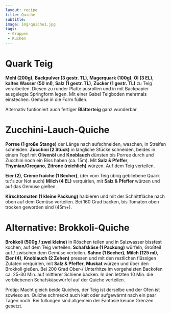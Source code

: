 ```yaml
---
layout: recipe
title: Quiche
subtitle:
image: img/quiche1.jpg
tags:
 - Gruppen
 - Kuchen
---
```

# Quark Teig
**Mehl (200g)**,
**Backpulver (3 gestr. TL)**,
**Magerquark (100g)**,
**Öl (3 EL)**,
**kaltes Wasser (50 ml)**,
**Salz (1 gestr. TL)**,
**Zucker (1 gestr. TL)** zu Teig verarbeiten. Diesen zu runder Platte ausrollen und in mit Backpapier ausgelegte Springform legen. Mit einer Gabel Teigboden mehrmals einstechen. Gemüse in die Form füllen.

Alternativ funtioniert auch fertiger
**Blätterteig** ganz wunderbar.


# Zucchini-Lauch-Quiche

**Porree (1 große Stange)** der Länge nach aufschneiden, waschen, in Streifen schneiden. 
**Zucchini (2 Stück)** in längliche Stücke schneiden, beides in einem Topf mit
**Olivenöl** und 
**Knoblauch** dünsten bis Porree durch und Zucchini noch ein Biss haben (ca. 15m). Mit 
**Salz & Pfeffer**, 
**Thymian/Oregano**,
**Zitrone (reichlich)** würzen. Auf dem Teig verteilen.

**Eier (2)**,
**Crème fraîche (1 Becher)**, (der vom Teig übrig gebliebene Quark tut's zur Not auch)
**Milch (4 EL)** verquirlen, mit
**Salz & Pfeffer** würzen und auf das Gemüse gießen.

**Kirschtomaten (1 kleine Packung)** halbieren und mit der Schnittfläche nach oben auf dem Gemüse verteilen. Bei 160 Grad backen, bis Tomaten oben trocken geworden sind (45m+).


# Alternative: Brokkoli-Quiche
**Brokkoli (500g / zwei kleine)** in Röschen teilen und in Salzwasser bissfest kochen, auf dem Teig verteilen.
**Schafskäse (1 Packung)** würfeln, Großteil auf / zwischen dem Gemüse verteilen.
**Sahne (1 Becher)**,
**Milch (125 ml)**,
**Eier (4)**,
**Knoblauch (2 Zehen)** pressen und mit den restlichen flüssigen Zutaten verquirlen, mit
**Salz & Pfeffer**, 
**Muskat** würzen und über den Brokkoli gießen.
Bei 200 Grad Ober-/ Unterhitze im vorgeheizten Backofen ca. 25-30 Min. auf mittlerer Schiene backen. In den letzten 10 Min. die verbliebenen Schafskäsewürfel auf der Quiche verteilen.

Protip: Macht gleich beide Quiches, der Teig ist derselbe und der Ofen ist sowieso an. Quiche schmeckt auch kalt oder aufgewärmt nach ein paar Tagen noch.
Bei füllungen sind allgemein der Fantasie keiune Grenzen gesetzt.